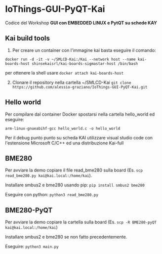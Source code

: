 # IoThings-GUI-PyQT-Kai

Codice del Workshop **GUI con EMBEDDED LINUX e PytQT su schede KAY**

## Kai build tools

1. Per creare un container con l'immagine kai basta eseguire il comando:

`docker run -d -it -v ~/SMLCD-Kai:/Kai --network host --name kai-boards-host shinsekaisrl/kai-boards-sigmastar-host /bin/bash`

per ottenere la shell usare
`docker attach kai-boards-host`

2. Clonare il repository nella cartella ~/SMLCD-Kai
`git clone https://github.com/alessio-graziano/IoThings-GUI-PyQT-Kai.git`

## Hello world



Per compilare dal container Docker spostarsi nella cartella hello_world ed eseguire:

`arm-linux-gnueabihf-gcc hello_world.c -o hello_world`

Per il debug punto punto su scheda KAI utilizzare visual studio code con l'estensione Microsoft C/C++ ed una distribuzione Kai-full

## BME280

Per avviare la demo copiare il file read_bme280 sulla board (Es. `scp read_bme280.py kai@kai.local:/home/kai`).

Installare smbus2 e bme280 usando pip: `pip install smbus2 bme280`

Eseguire con python: `python3 read_bme280.py`

## BME280-PyQT

Per avviare la demo copiare la cartella sulla board (Es. `scp -R BME280-pyQT kai@kai.local:/home/kai`)

Installare smbus2 e bme280 se non fatto precedentemente.

Eseguire: `python3 main.py`
